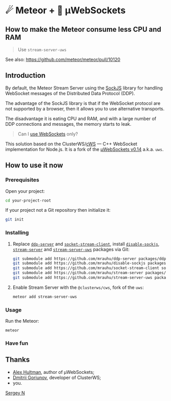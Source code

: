 # ☄ Meteor + 🚀 µWebSockets

## How to make the Meteor consume less CPU and RAM

> Use `stream-server-uws`

See also: https://github.com/meteor/meteor/pull/10120
 
## Introduction

By default, the Meteor Stream Server using the [SockJS][s] library for handling WebSocket messages of the Distributed Data Protocol (DDP).

[s]: https://github.com/sockjs

The advantage of the SockJS library is that if the WebSocket protocol are not supported by a browser, then it allows you to use alternative transports.

The disadvantage it is eating CPU and RAM, and with a large number of DDP connections and messages, the memory starts to leak.

> Can I [use WebSockets][ws] only?

[ws]: https://caniuse.com/websockets

This solution based on the ClusterWS/[cWS][c] — C++ WebSocket implementation for Node.js.
It is a fork of the [µWebSockets v0.14][u] a.k.a. `uws`.

[c]: https://github.com/ClusterWS/cWS
[u]: https://github.com/uNetworking/uWebSockets/tree/v0.14


## How to use it now

### Prerequisites

Open your project:

```bash
cd your-project-root
```

If your project not a Git repository then initialize it:

```bash
git init
```

### Installing

1. Replace [`ddp-server`][1] and [`socket-stream-client`][2], install [`disable-sockjs`][3], [`stream-server`][4] and [`stream-server-uws`][5] packages via Git:

    [1]: https://github.com/mrauhu/ddp-server
    [2]: https://github.com/mrauhu/socket-stream-client
    [3]: https://github.com/mrauhu/disable-sockjs
    [4]: https://github.com/mrauhu/stream-server
    [5]: https://github.com/mrauhu/stream-server-uws

    ```bash
    git submodule add https://github.com/mrauhu/ddp-server packages/ddp-server
    git submodule add https://github.com/mrauhu/disable-sockjs packages/disable-sockjs
    git submodule add https://github.com/mrauhu/socket-stream-client socket-stream-client
    git submodule add https://github.com/mrauhu/stream-server packages/stream-server
    git submodule add https://github.com/mrauhu/stream-server-uws packages/stream-server-uws
    ```

3. Enable Stream Server with the `@clusterws/cws`, fork of the `uws`:

    ```bash
    meteor add stream-server-uws
    ```

### Usage

Run the Meteor:

```
meteor
```

### Have fun

## Thanks

* [Alex Hultman][a], author of µWebSockets;
* [Dmitrii Goriunov][d], developer of ClusterWS;
* you.

[Sergey N][mrauhu]

[a]: https://github.com/alexhultman
[d]: https://github.com/goriunov
[mrauhu]: https://github.com/mrauhu


